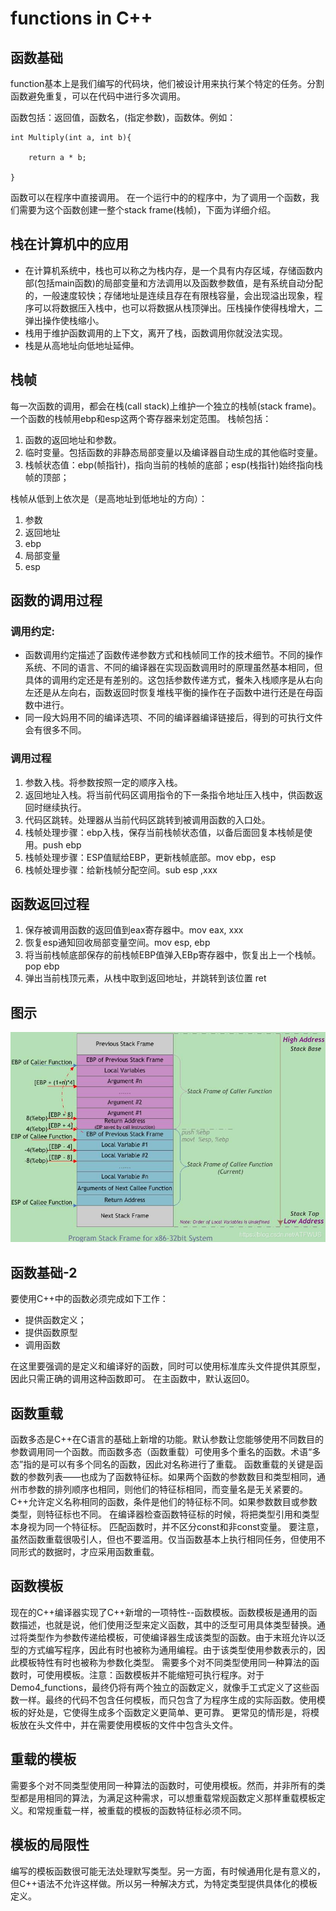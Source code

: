 # functions in C++

## 函数基础
function基本上是我们编写的代码块，他们被设计用来执行某个特定的任务。分割函数避免重复，可以在代码中进行多次调用。

函数包括：返回值，函数名，(指定参数)，函数体。例如：

```
int Multiply(int a, int b){
    
    return a * b;

}
```

函数可以在程序中直接调用。
在一个运行中的的程序中，为了调用一个函数，我们需要为这个函数创建一整个stack frame(栈帧)，下面为详细介绍。
## 栈在计算机中的应用

+ 在计算机系统中，栈也可以称之为栈内存，是一个具有内存区域，存储函数内部(包括main函数)的局部变量和方法调用以及函数参数值，是有系统自动分配的，一般速度较快；存储地址是连续且存在有限栈容量，会出现溢出现象，程序可以将数据压入栈中，也可以将数据从栈顶弹出。压栈操作使得栈增大，二弹出操作使栈缩小。
+ 栈用于维护函数调用的上下文，离开了栈，函数调用你就没法实现。
+ 栈是从高地址向低地址延伸。

## 栈帧

每一次函数的调用，都会在栈(call stack)上维护一个独立的栈帧(stack frame)。
一个函数的栈帧用ebp和esp这两个寄存器来划定范围。
栈帧包括：
1. 函数的返回地址和参数。
2. 临时变量。包括函数的非静态局部变量以及编译器自动生成的其他临时变量。
3. 栈帧状态值：ebp(帧指针)，指向当前的栈帧的底部；esp(栈指针)始终指向栈帧的顶部；

栈帧从低到上依次是（是高地址到低地址的方向）：
1. 参数
2. 返回地址
3. ebp
4. 局部变量
5. esp
   
## 函数的调用过程
### 调用约定:

+ 函数调用约定描述了函数传递参数方式和栈帧同工作的技术细节。不同的操作系统、不同的语言、不同的编译器在实现函数调用时的原理虽然基本相同，但具体的调用约定还是有差别的。这包括参数传递方式，餐朱入栈顺序是从右向左还是从左向右，函数返回时恢复堆栈平衡的操作在子函数中进行还是在母函数中进行。
+ 同一段大妈用不同的编译选项、不同的编译器编译链接后，得到的可执行文件会有很多不同。

### 调用过程

1. 参数入栈。将参数按照一定的顺序入栈。
2. 返回地址入栈。将当前代码区调用指令的下一条指令地址压入栈中，供函数返回时继续执行。
3. 代码区跳转。处理器从当前代码区跳转到被调用函数的入口处。
4. 栈帧处理步骤：ebp入栈，保存当前栈帧状态值，以备后面回复本栈帧是使用。push ebp
5. 栈帧处理步骤：ESP值赋给EBP，更新栈帧底部。mov ebp，esp
6. 栈帧处理步骤：给新栈帧分配空间。sub esp ,xxx
   
## 函数返回过程

1. 保存被调用函数的返回值到eax寄存器中。mov eax, xxx
2. 恢复esp通知回收局部变量空间。mov esp, ebp
3. 将当前栈帧底部保存的前栈帧EBP值弹入EBp寄存器中，恢复出上一个栈帧。pop ebp
4. 弹出当前栈顶元素，从栈中取到返回地址，并跳转到该位置 ret
   
## 图示 
![编程步骤](../img/stackframe.jpg)
## 函数基础-2

要使用C++中的函数必须完成如下工作：
+ 提供函数定义；
+ 提供函数原型
+ 调用函数

在这里要强调的是定义和编译好的函数，同时可以使用标准库头文件提供其原型，因此只需正确的调用这种函数即可。
在主函数中，默认返回0。

## 函数重载 

函数多态是C++在C语言的基础上新增的功能。默认参数让您能够使用不同数目的参数调用同一个函数。而函数多态（函数重载）可使用多个重名的函数。术语“多态”指的是可以有多个同名的函数，因此对名称进行了重载。
函数重载的关键是函数的参数列表——也成为了函数特征标。如果两个函数的参数数目和类型相同，通州市参数的排列顺序也相同，则他们的特征标相同，而变量名是无关紧要的。C++允许定义名称相同的函数，条件是他们的特征标不同。如果参数数目或参数类型，则特征标也不同。
在编译器检查函数特征标的时候，将把类型引用和类型本身视为同一个特征标。
匹配函数时，并不区分const和非const变量。
要注意，虽然函数重载很吸引人，但也不要滥用。仅当函数基本上执行相同任务，但使用不同形式的数据时，才应采用函数重载。

## 函数模板

现在的C++编译器实现了C++新增的一项特性--函数模板。函数模板是通用的函数描述，也就是说，他们使用泛型来定义函数，其中的泛型可用具体类型替换。通过将类型作为参数传递给模板，可使编译器生成该类型的函数。由于末班允许以泛型的方式编写程序，因此有时也被称为通用编程。由于该类型使用参数表示的，因此模板特性有时也被称为参数化类型。
需要多个对不同类型使用同一种算法的函数时，可使用模板。注意：函数模板并不能缩短可执行程序。对于Demo4_functions，最终仍将有两个独立的函数定义，就像手工式定义了这些函数一样。最终的代码不包含任何模板，而只包含了为程序生成的实际函数。使用模板的好处是，它使得生成多个函数定义更简单、更可靠。
更常见的情形是，将模板放在头文件中，并在需要使用模板的文件中包含头文件。

## 重载的模板
需要多个对不同类型使用同一种算法的函数时，可使用模板。然而，并非所有的类型都是用相同的算法，为满足这种需求，可以想重载常规函数定义那样重载模板定义。和常规重载一样，被重载的模板的函数特征标必须不同。

## 模板的局限性
编写的模板函数很可能无法处理默写类型。另一方面，有时候通用化是有意义的，但C++语法不允许这样做。所以另一种解决方式，为特定类型提供具体化的模板定义。